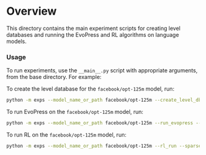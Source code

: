 # Overview
This directory contains the main experiment scripts for creating level databases and running the EvoPress and RL algorithms on language models.


### Usage
To run experiments, use the `__main__.py` script with appropriate arguments, from the base directory. For example:

To create the level database for the `facebook/opt-125m` model, run:
```bash
python -m exps --model_name_or_path facebook/opt-125m --create_level_db --sparsity 0.5 --weights_diff 20000 --num_levels 8
```

To run EvoPress on the `facebook/opt-125m` model, run:
```bash
python -m exps --model_name_or_path facebook/opt-125m --run_evopress --sparse_weights_path path/to/sparse_weights_db
```

To run RL on the `facebook/opt-125m` model, run:
```bash
python -m exps --model_name_or_path facebook/opt-125m --rl_run --sparse_weights_path path/to/sparse_weights_db
```